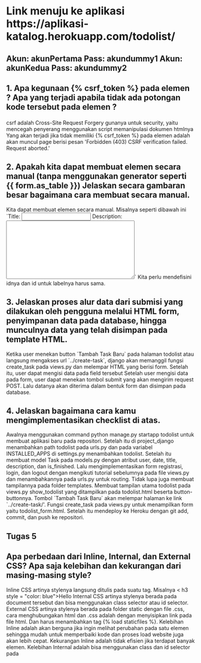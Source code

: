 <h1> Link menuju ke aplikasi https://aplikasi-katalog.herokuapp.com/todolist/ </h1>

<h2>
Akun: akunPertama
Pass: akundummy1
Akun: akunKedua
Pass: akundummy2

</h2>

<h2>1. Apa kegunaan {% csrf_token %} pada elemen <form>? Apa yang terjadi apabila tidak ada potongan kode tersebut pada elemen <form>?</h2>
<p>
csrf adalah Cross-Site Request Forgery gunanya untuk security, yaitu mencegah penyerang menggunakan script memanipulasi dokumen htmlnya
Yang akan terjadi jika tidak memiliki {% csrf_token %} pada elemen <form> adalah akan muncul page berisi pesan 
'Forbidden (403)
CSRF verification failed. Request aborted.'
</p>


<h2>2. Apakah kita dapat membuat elemen <form> secara manual (tanpa menggunakan generator seperti {{ form.as_table }})
Jelaskan secara gambaran besar bagaimana cara membuat <form> secara manual. </h2>
<p>
Kita dapat membuat elemen <form> secara manual. Misalnya seperti dibawah ini 
    `<label for="id_title">Title:</label>
    <input type="text" name="title" required="" id="id_title">
    <label for="id_description">Description:</label>
    <textarea name="description" cols="40" rows="10" required="" id="id_description"></textarea>`
Kita perlu mendefisini idnya dan id untuk labelnya harus sama.
</p>


<h2>3. Jelaskan proses alur data dari submisi yang dilakukan oleh pengguna melalui HTML form, penyimpanan data pada database, hingga munculnya data yang telah disimpan pada template HTML.</h2>
<p>
Ketika user menekan button `Tambah Task Baru` pada halaman todolist atau langsung mengakses url `../create-task`, django akan memanggil fungsi create_task pada views.py dan melempar HTML yang berisi form. Setelah itu, user dapat mengisi data pada field tersebut
Setelah user mengisi data pada form, user dapat menekan tombol submit yang akan mengirim request POST. Lalu datanya akan diterima dalam bentuk form dan disimpan pada database.
</p>


<h2>4. Jelaskan bagaimana cara kamu mengimplementasikan checklist di atas.</h2>
<p>
Awalnya menggunakan command python manage.py startapp todolist untuk membuat aplikasi baru pada repositori. 
Setelah itu di project_django menambahkan path todolist pada urls.py dan pada variabel INSTALLED_APPS di settings.py menambahkan todolist. Setelah itu membuat model Task pada models.py dengan atribut user, date, title, description, dan is_finished. Lalu mengimplementasikan form registrasi, login, dan logout dengan mengikuti tutorial sebelumnya pada file
views.py dan menambahkannya pada urls.py untuk routing. Tidak lupa juga membuat tampilannya pada folder templates. Membuat tampilan utama todolist pada views.py show_todolist yang ditampilkan pada todolist.html beserta button-buttonnya. Tombol `Tambah Task Baru` akan melempar halaman ke link `../create-task/'. Fungsi create_task pada views.py untuk menampilkan form yaitu todolist_form.html. Setelah itu mendeploy ke Heroku dengan git add, commit, dan push ke repositori.
</p>

<h2>Tugas 5</h2>

<h2>Apa perbedaan dari Inline, Internal, dan External CSS? Apa saja kelebihan dan kekurangan dari masing-masing style?</h2>
<p>
Inline CSS artinya stylenya langsung ditulis pada suatu tag. Misalnya < h3 style = "color: blue">Hello</h3 >
Internal CSS artinya stylenya berada pada <head> document tersebut dan bisa menggunakan class selector atau id selector.
External CSS artinya stylenya berada pada folder static dengan file .css, cara menghubungakan html dan .css
adalah dengan menyisipkan link pada file html. Dan harus menambahkan tag {% load staticfiles %}.
Kelebihan Inline adalah akan berguna jika ingin melihat perubahan pada satu elemen sehingga mudah untuk memperbaiki kode dan proses load website juga akan lebih cepat.
Kekurangan Inline adalah tidak efisien jika terdapat banyak elemen.
Kelebihan Internal adalah bisa menggunakan class dan id selector pada <style>
Kekurangan Internal adalah performa web bisa melambat karena setiap halaman perlu load css beda.
Kelebihan External adalah ukuran file html menjadi lebih kecil dan file css dapat digunakan beberapa halaman website sekaligus sehingga load website juga akan cepat.
Kekurangan External adalah halaman berpotensi berantakan jika file css tidak berhasil dipanggil oleh html
karena koneksi internet tidak bagus.
</p>

<h2>Jelaskan tag HTML5 yang kamu ketahui.</h2>
<p> 
< a > mendefinisikan hyperlink<br>
< b > mendefinisikan bold style pada text
< body > mendefinisikan body dari dokumen
< br > membuat new line 
< button > membuat button yang dapat diklik
< div > menspesifikasikan sebuah section pada dokumen
< form > mendefinisikan form html 
< head > mendefinisikan porsi head dari dokumen yang berisi informasi tentang dokumen misalnya title
< img > merepresentasikan gambar
< input > mendefinisikan tempat input
< label > mendefinisikan sebuah label untuk kontrol <input> 
< meta > mendefinisikan memberi metadata terstruktur mengenai isi dokumen
< style > untuk mengisi informasi style seperti CSS pada head
< table > mendefinisikan table
< td > mendefinisikan cell pada table
< th > mendefinisikan header cell pada table
< tr > mendefinisikan row dari cells pada table
</p>


<h2>Jelaskan tipe-tipe CSS selector yang kamu ketahui.</h2>
<p>
1. Element Selector
Element selector menggunakan tag HTML sebagai selector untuk mengubah properti yang terdapat dalam tag tersebut.

2. ID Selector(#id)
ID selector menggunakan ID pada tag sebagai selector-nya. Menggunakan karakter # diikuti dengan id.

3. Class Selector(.class)
Class selector digunakan untuk memperindah tampilan template HTML dengan menambahkan class pada tag HTML,
lalu menambahkan class selector pada file css. Menggunakan karakter . diikuti dengan nama class.

4. Hover (:hover)
Memilih link dengan mouse 

dan masih banyak lagi yang bisa dibaca dari link berikut <a href="https://www.w3schools.com/cssref/css_selectors.asp">ini</a>
</p>

<h2>Jelaskan bagaimana cara kamu mengimplementasikan checklist di atas.</h2>
<p>
Menganti isi file html login, register, todolist_form, dan todolist dengan menambahkan framework bootstrap dan menggunakan internal css. Dan menambahkan line <meta name="viewport" content="width=device-width, initial-scale=1"> untuk membuatnya jadi responsive. Setelah itu membuat card dengan mengambil referensi dari <a href ="https://getbootstrap.com/docs/4.1/components/card/#card-groups">ini</a>.

</p>

